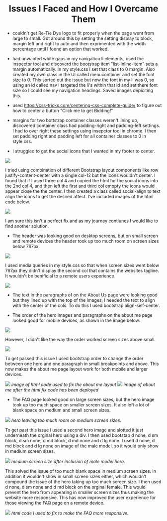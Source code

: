 <h1 style="text-align: center;">Issues I Faced and How I Overcame Them</h1>

* couldn't get Re-Tie Dye logo to fit properly when the page went from large to small. Got around this by setting the setting display to block, margin left and right to auto and then exprimented with the width percentage until I found an option that worked. 

* had unwanted white gaps in my navigation li elements, used the inspector tool and discoverd the bootstrap item "list-inline-item" sets a margin automatically. In my style.css I set that class to 0 margin. Also created my own class in the Ul called menucontainer and set the font size to 0. This sorted out the issue but now the font in my li was 0, so using an id called nav I targeted the li's within that id and set there font size so I could see my navigation headings. Saved images depiciting this. 

* used https://css-tricks.com/centering-css-complete-guide/ to figure out how to center a button "Click me to get Bidding!"

* margins for two bottstrap container classes weren't lining up, discovered container class had padding-right and padding-left settings. I had to over right these settings using insepctor tool in chrome. I then set padding right and padding left for all container classes to 0 in style.css.

* I struggled to get the social icons that I wanted in my footer to center.

<img src="assets/images/issues-images/can'tgetsocialstocenter.png">

I tried using combination of different Bootstrap layout components like row justify-content-center with a single col-12 but the icons wouldn't center. I found that if I used three col 4 and copied the html for the social icons into the 2nd col 4, and then left the first and third col emppty the icons would appear close the the center. I then created a class called social-align to text align the icons to get the desired affect. I've included images of the html code below. 

<img src="assets/images/issues-images/can'tgetsocialstocenterfix.png">

I am sure this isn't a perfect fix and as my journey contiunes I would like to find another solution.


* The header was looking good on desktop screens, but on small screen and remote devices the header took up too much room on screen sizes below 767px. 

<img src="assets/images/issues-images/largeheaderinmobileview.png">

I used media queries in my style.css so that when screen sizes went below 767px they didn't display the second col that contains the websites tagline. It wouldn't be benificial to a remote users experience

<img src="assets/images/issues-images/largeheaderinmobileviewfix.png">

* The text in the paragraphs of on the About Us page were looking good but they lined up with the top of the images, I needed the text to align with the center of the cols. To do this I used bootstrap align-self-center. 


* The order of the hero images and paragraphs on the about me page looked good for mobile devices, as shown in the image below: 

<img src="assets/images/issues-images/heroandtextlayoutaboutmemobile.png">

However, I didn't like the way the order worked screen sizes above small. 

<img src="assets/images/issues-images/heroandtextlayoutaboutmedesktop.png">

To get passed this issue I used bootstrap order to change the order between one hero and one paragraph in small breakpoints and above. This now makes the about me page layout work for both mobile and larger devices.

<img src="assets/images/issues-images/heroandtextlayoutaboutmedesktopfixcode.png">
<i>image of html code used to fix the about me layout</i>

<img src="assets/images/issues-images/heroandtextlayoutaboutmedesktopfix.png">
<i>image of about me after the html fix code has been deployed</i>

* The FAQ page looked good on large screen sizes, but the hero image took up too much space on smaller screen sizes. It also left a lot of blank space on medium and small screen sizes.

<img src="assets/images/issues-images/toomuchfreespaceinfaqmdsize.png">
<i>hero leaving too much room on medium screen sizes.</i>

 To get past this issue I used a second hero image and slotted it just underneath the orginal hero using a div. I then used bootstap d none, d sm block, d sm none, d md block, d md none and d lg none. I used d none, d md block and d lg none on image of the male model, so it would only show in medium screen sizes. 
 
 <img src="assets/images/issues-images/toomuchfreespaceinfaqmdsizeaddmale.png">
<i>medium screen size after inclusion of male model hero.</i>
 
This solved the issue of too much blank space in medium screen sizes. In addition it wouldn't show in small screen sizes either, which wouldn't compound the issue of the hero taking up too much screen size. I then used d none, d sm none and d md block on the orginal female. This would prevent the hero from appearing in smaller screen sizes thus making the website more responsive. This has now improved the user experience for those viewing the FAQ page on a remote device. 

<img src="assets/images/issues-images/toomuchfreespaceinfaqmdsizeaddmalehtmlfix.png">
<i>html code I used to fix to make the FAQ more responsive.</i>

